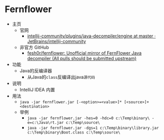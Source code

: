 # Fernflower

* 主页
  * 官网
    * [intellij-community/plugins/java-decompiler/engine at master · JetBrains/intellij-community](https://github.com/JetBrains/intellij-community/tree/master/plugins/java-decompiler/engine)
  * 非官方 GitHub
    * [fesh0r/fernflower: Unofficial mirror of FernFlower Java decompiler (All pulls should be submitted upstream)](https://github.com/fesh0r/fernflower)
* 功能
  * Java的反编译器
    * 从Java的`class`反编译出java`源代码`
* 说明
  * IntelliJ IDEA 内置
* 用法
  * `java -jar fernflower.jar [-<option>=<value>]* [<source>]+ <destination>`
  * 举例
    * `java -jar fernflower.jar -hes=0 -hdc=0 c:\Temp\binary\ -e=c:\Java\rt.jar c:\Temp\source\`
    * `java -jar fernflower.jar -dgs=1 c:\Temp\binary\library.jar c:\Temp\binary\Boot.class c:\Temp\source\`